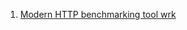  1. [Modern HTTP benchmarking tool wrk]
 
[Modern HTTP benchmarking tool wrk]: https://github.com/wg/wrk
